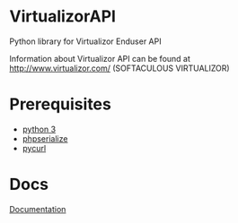 # VirtualizorAPI
Python library for Virtualizor Enduser API

Information about Virtualizor API can be found at http://www.virtualizor.com/ (SOFTACULOUS VIRTUALIZOR)

# Prerequisites
* [python 3](https://www.python.org/)
* [phpserialize](https://pypi.python.org/pypi/phpserialize)
* [pycurl](http://pycurl.sourceforge.net/)


# Docs
[Documentation](https://www.boxcontrol.net/virtualizor-api.html)
